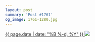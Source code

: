 ```yaml
---
layout: post
summary: 'Post #1761'
og_image: 1761-1280.jpg
---
```


<p>
 <time>
  <a href="/1761">
   {{ page.date | date: "%B %-d, %Y" }}
  </a>
 </time>
 <a href="/1761">
  <img sizes="(min-width: 700px) 50vw, calc(100vw - 2rem)" src="{{ site.assets_url }}/1761-640.jpg" srcset="{{ site.assets_url }}/1761-320.jpg 320w, {{ site.assets_url }}/1761-640.jpg 640w, {{ site.assets_url }}/1761-960.jpg 960w, {{ site.assets_url }}/1761-1280.jpg 1280w"/>
 </a>
</p>
